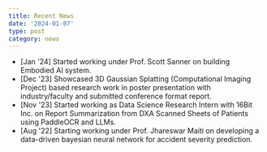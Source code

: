 ```yaml
---
title: Recent News
date: '2024-01-07'
type: post
category: news
---
```


* [Jan '24] Started working under Prof. Scott Sanner on building Embodied AI system.
* [Dec '23] Showcased 3D Gaussian Splatting (Computational Imaging Project) based research work in poster presentation with industry/faculty and submitted conference format report.
* [Nov '23] Started working as Data Science Research Intern with 16Bit Inc. on Report Summarization from DXA Scanned Sheets of Patients using PaddleOCR and LLMs.
* [Aug '22] Starting working under Prof. Jhareswar Maiti on developing a data-driven bayesian neural network for accident severity prediction.